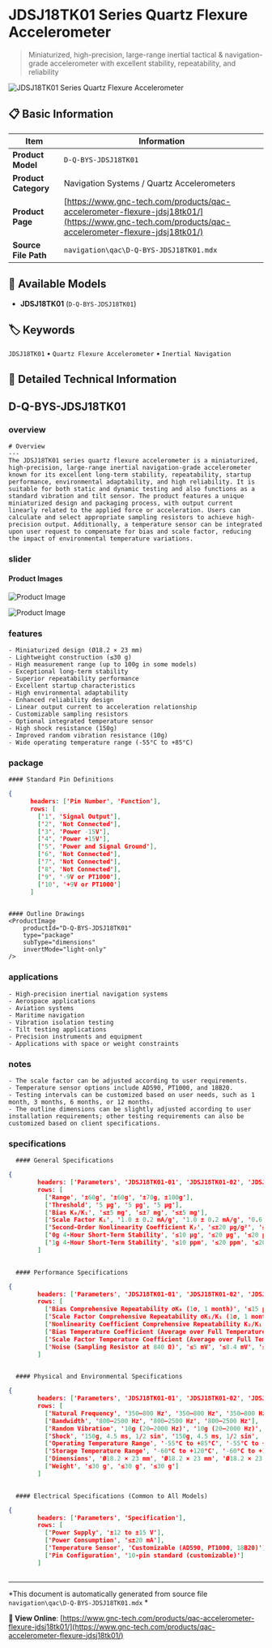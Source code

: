 # JDSJ18TK01 Series Quartz Flexure Accelerometer

> Miniaturized, high-precision, large-range inertial tactical & navigation-grade accelerometer with excellent stability, repeatability, and reliability

![JDSJ18TK01 Series Quartz Flexure Accelerometer](https://www.gnc-tech.com/images/products/navigation/qac/D-Q-BYS-JDSJ18TK01/D-Q-BYS-JDSJ18TK01.webp)

## 📋 Basic Information

| Item | Information |
|------|------|
| **Product Model** | `D-Q-BYS-JDSJ18TK01` |
| **Product Category** | Navigation Systems / Quartz Accelerometers |
| **Product Page** | [https://www.gnc-tech.com/products/qac-accelerometer-flexure-jdsj18tk01/](https://www.gnc-tech.com/products/qac-accelerometer-flexure-jdsj18tk01/) |
| **Source File Path** | `navigation\qac\D-Q-BYS-JDSJ18TK01.mdx` |

## 🔧 Available Models

- **JDSJ18TK01** (`D-Q-BYS-JDSJ18TK01`)

## 🏷️ Keywords

`JDSJ18TK01` • `Quartz Flexure Accelerometer` • `Inertial Navigation`

## 📖 Detailed Technical Information


## D-Q-BYS-JDSJ18TK01

  
### overview

    # Overview
    ---
    The JDSJ18TK01 series quartz flexure accelerometer is a miniaturized, high-precision, large-range inertial navigation-grade accelerometer known for its excellent long-term stability, repeatability, startup performance, environmental adaptability, and high reliability. It is suitable for both static and dynamic testing and also functions as a standard vibration and tilt sensor. The product features a unique miniaturized design and packaging process, with output current linearly related to the applied force or acceleration. Users can calculate and select appropriate sampling resistors to achieve high-precision output. Additionally, a temperature sensor can be integrated upon user request to compensate for bias and scale factor, reducing the impact of environmental temperature variations.
  

  
### slider

    
#### Product Images

![Product Image](https://www.gnc-tech.com/images/products/D-Q-BYS-JDSJ18TK01-Slide-01.webp)

![Product Image](https://www.gnc-tech.com/images/products/D-Q-BYS-JDSJ18TK01-Slide-02.webp)


  

  
### features

    - Miniaturized design (Ø18.2 × 23 mm)
    - Lightweight construction (≤30 g)
    - High measurement range (up to 100g in some models)
    - Exceptional long-term stability
    - Superior repeatability performance
    - Excellent startup characteristics
    - High environmental adaptability
    - Enhanced reliability design
    - Linear output current to acceleration relationship
    - Customizable sampling resistors
    - Optional integrated temperature sensor
    - High shock resistance (150g)
    - Improved random vibration resistance (10g)
    - Wide operating temperature range (-55°C to +85°C)
  

  
### package

    #### Standard Pin Definitions
    
```json
{
      headers: ['Pin Number', 'Function'],
      rows: [
        ['1', 'Signal Output'],
        ['2', 'Not Connected'],
        ['3', 'Power -15V'],
        ['4', 'Power +15V'],
        ['5', 'Power and Signal Ground'],
        ['6', 'Not Connected'],
        ['7', 'Not Connected'],
        ['8', 'Not Connected'],
        ['9', '-9V or PT1000'],
        ['10', '+9V or PT1000']
      ]
    
```

    
    #### Outline Drawings
    <ProductImage 
        productId="D-Q-BYS-JDSJ18TK01" 
        type="package" 
        subType="dimensions" 
        invertMode="light-only" 
    />
  

  
### applications

    - High-precision inertial navigation systems
    - Aerospace applications
    - Aviation systems
    - Maritime navigation
    - Vibration isolation testing
    - Tilt testing applications
    - Precision instruments and equipment
    - Applications with space or weight constraints
  

  
### notes

    - The scale factor can be adjusted according to user requirements.
    - Temperature sensor options include AD590, PT1000, and 18B20.
    - Testing intervals can be customized based on user needs, such as 1 month, 3 months, 6 months, or 12 months.
    - The outline dimensions can be slightly adjusted according to user installation requirements; other testing requirements can also be customized based on client specifications.
  

  
### specifications

    
      #### General Specifications
      
```json
{
        headers: ['Parameters', 'JDSJ18TK01-01', 'JDSJ18TK01-02', 'JDSJ18TK01-03'],
        rows: [
          ['Range', '±60g', '±60g', '±70g, ±100g'],
          ['Threshold', '5 µg', '5 µg', '5 µg'],
          ['Bias K₀/K₁', '≤±5 mg', '≤±7 mg', '≤±5 mg'],
          ['Scale Factor K₁', '1.0 ± 0.2 mA/g', '1.0 ± 0.2 mA/g', '0.6 ± 0.2 mA/g'],
          ['Second-Order Nonlinearity Coefficient K₂', '≤±20 µg/g²', '≤±30 µg/g²', '≤±20 µg/g²'],
          ['0g 4-Hour Short-Term Stability', '≤10 µg', '≤20 µg', '≤20 µg'],
          ['1g 4-Hour Short-Term Stability', '≤10 ppm', '≤20 ppm', '≤20 ppm']
        ]
      
```


      #### Performance Specifications
      
```json
{
        headers: ['Parameters', 'JDSJ18TK01-01', 'JDSJ18TK01-02', 'JDSJ18TK01-03'],
        rows: [
          ['Bias Comprehensive Repeatability σK₀ (1σ, 1 month)', '≤15 µg', '≤50 µg', '≤50 µg'],
          ['Scale Factor Comprehensive Repeatability σK₁/K₁ (1σ, 1 month)', '≤15 ppm', '≤50 ppm', '≤50 ppm'],
          ['Nonlinearity Coefficient Comprehensive Repeatability K₂/K₁ (1σ, 1 month)', '≤±20 µg/g²', '≤±30 µg/g²', '≤±30 µg/g²'],
          ['Bias Temperature Coefficient (Average over Full Temperature Range)', '≤±15 µg/°C', '≤±50 µg/°C', '≤±50 µg/°C'],
          ['Scale Factor Temperature Coefficient (Average over Full Temperature Range)', '≤±15 ppm/°C', '≤±80 ppm/°C', '≤±50 ppm/°C'],
          ['Noise (Sampling Resistor at 840 Ω)', '≤5 mV', '≤8.4 mV', '≤8.4 mV']
        ]
      
```


      #### Physical and Environmental Specifications
      
```json
{
        headers: ['Parameters', 'JDSJ18TK01-01', 'JDSJ18TK01-02', 'JDSJ18TK01-03'],
        rows: [
          ['Natural Frequency', '350–800 Hz', '350–800 Hz', '350–800 Hz'],
          ['Bandwidth', '800–2500 Hz', '800–2500 Hz', '800–2500 Hz'],
          ['Random Vibration', '10g (20–2000 Hz)', '10g (20–2000 Hz)', '10g (20–2000 Hz)'],
          ['Shock', '150g, 4.5 ms, 1/2 sin', '150g, 4.5 ms, 1/2 sin', '150g, 4.5 ms, 1/2 sin'],
          ['Operating Temperature Range', '-55°C to +85°C', '-55°C to +85°C', '-55°C to +85°C'],
          ['Storage Temperature Range', '-60°C to +120°C', '-60°C to +120°C', '-60°C to +120°C'],
          ['Dimensions', 'Ø18.2 × 23 mm', 'Ø18.2 × 23 mm', 'Ø18.2 × 23 mm'],
          ['Weight', '≤30 g', '≤30 g', '≤30 g']
        ]
      
```


      #### Electrical Specifications (Common to All Models)
      
```json
{
        headers: ['Parameters', 'Specification'],
        rows: [
          ['Power Supply', '±12 to ±15 V'],
          ['Power Consumption', '≤±20 mA'],
          ['Temperature Sensor', 'Customizable (AD590, PT1000, 18B20)'],
          ['Pin Configuration', '10-pin standard (customizable)']
        ]
      
```

    
  

---

*This document is automatically generated from source file `navigation\qac\D-Q-BYS-JDSJ18TK01.mdx` *

**🔗 View Online**: [https://www.gnc-tech.com/products/qac-accelerometer-flexure-jdsj18tk01/](https://www.gnc-tech.com/products/qac-accelerometer-flexure-jdsj18tk01/)
